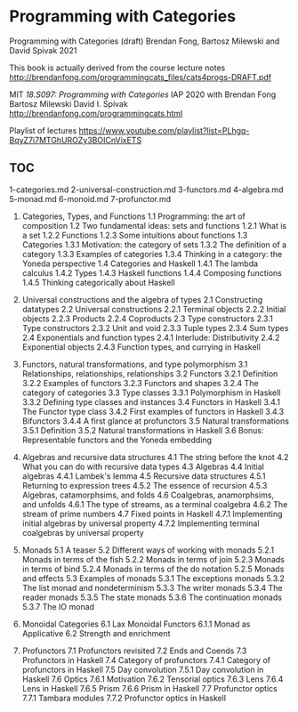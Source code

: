 # Programming with Categories

Programming with Categories (draft)
Brendan Fong, Bartosz Milewski and David Spivak
2021

This book is actually derived from the course lecture notes
http://brendanfong.com/programmingcats_files/cats4progs-DRAFT.pdf

MIT *18.S097: Programming with Categories* IAP 2020
with Brendan Fong Bartosz Milewski David I. Spivak
http://brendanfong.com/programmingcats.html

Playlist of lectures
https://www.youtube.com/playlist?list=PLhgq-BqyZ7i7MTGhUROZy3BOICnVixETS


## TOC

1-categories.md
2-universal-construction.md
3-functors.md
4-algebra.md
5-monad.md
6-monoid.md
7-profunctor.md

1. Categories, Types, and Functions
  1.1 Programming: the art of composition
  1.2 Two fundamental ideas: sets and functions
    1.2.1 What is a set
    1.2.2 Functions
    1.2.3 Some intuitions about functions
  1.3 Categories
    1.3.1 Motivation: the category of sets
    1.3.2 The definition of a category
    1.3.3 Examples of categories
    1.3.4 Thinking in a category: the Yoneda perspective
  1.4 Categories and Haskell
    1.4.1 The lambda calculus
    1.4.2 Types
    1.4.3 Haskell functions
    1.4.4 Composing functions
    1.4.5 Thinking categorically about Haskell

2. Universal constructions and the algebra of types
  2.1 Constructing datatypes
  2.2 Universal constructions
    2.2.1 Terminal objects
    2.2.2 Initial objects
    2.2.3 Products
    2.2.4 Coproducts
  2.3 Type constructors
    2.3.1 Type constructors
    2.3.2 Unit and void
    2.3.3 Tuple types
    2.3.4 Sum types
  2.4 Exponentials and function types
    2.4.1 Interlude: Distributivity
    2.4.2 Exponential objects
    2.4.3 Function types, and currying in Haskell

3. Functors, natural transformations, and type polymorphism
  3.1 Relationships, relationships, relationships
  3.2 Functors
    3.2.1 Definition
    3.2.2 Examples of functors
    3.2.3 Functors and shapes
    3.2.4 The category of categories
  3.3 Type classes
    3.3.1 Polymorphism in Haskell
    3.3.2 Defining type classes and instances
  3.4 Functors in Haskell
    3.4.1 The Functor type class
    3.4.2 First examples of functors in Haskell
    3.4.3 Bifunctors
    3.4.4 A first glance at profunctors
  3.5 Natural transformations
    3.5.1 Definition
    3.5.2 Natural transformations in Haskell
  3.6 Bonus: Representable functors and the Yoneda embedding

4. Algebras and recursive data structures
  4.1 The string before the knot
  4.2 What you can do with recursive data types
  4.3 Algebras
  4.4 Initial algebras
  4.4.1 Lambek's lemma
  4.5 Recursive data structures
    4.5.1 Returning to expression trees
    4.5.2 The essence of recursion
    4.5.3 Algebras, catamorphsims, and folds
  4.6 Coalgebras, anamorphsims, and unfolds
    4.6.1 The type of streams, as a terminal coalgebra
    4.6.2 The stream of prime numbers
  4.7 Fixed points in Haskell
    4.7.1 Implementing initial algebras by universal property
    4.7.2 Implementing terminal coalgebras by universal property

5. Monads
  5.1 A teaser
  5.2 Different ways of working with monads
    5.2.1 Monads in terms of the fish
    5.2.2 Monads in terms of join
    5.2.3 Monads in terms of bind
    5.2.4 Monads in terms of the do notation
    5.2.5 Monads and effects
  5.3 Examples of monads
    5.3.1 The exceptions monads
    5.3.2 The list monad and nondeterminism
    5.3.3 The writer monads
    5.3.4 The reader monads
    5.3.5 The state monads
    5.3.6 The continuation monads
    5.3.7 The IO monad

6. Monoidal Categories
  6.1 Lax Monoidal Functors
    6.1.1 Monad as Applicative
  6.2 Strength and enrichment

7. Profunctors
  7.1 Profunctors revisited
  7.2 Ends and Coends
  7.3 Profunctors in Haskell
  7.4 Category of profunctors
    7.4.1 Category of profunctors in Haskell
  7.5 Day convolution
    7.5.1 Day convolution in Haskell
  7.6 Optics
    7.6.1 Motivation
    7.6.2 Tensorial optics
    7.6.3 Lens
    7.6.4 Lens in Haskell
    7.6.5 Prism
    7.6.6 Prism in Haskell
  7.7 Profunctor optics
    7.7.1 Tambara modules
    7.7.2 Profunctor optics in Haskell
